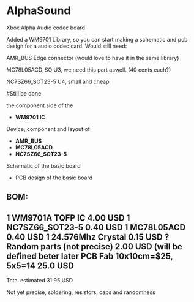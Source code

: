 AlphaSound
==========

Xbox Alpha Audio codec board

Added a WM9701 Library, so you can start making a schematic and pcb design for a audio codec card.
Would still need:

AMR_BUS Edge connector (would love to have it in the same library)

MC78L05ACD_SO U3, we need this part aswell. (40 cents each?)

NC7SZ66_SOT23-5 U4, small and cheap

#Still be done

the component side of the
* **WM9701 IC**

Device, component and layout of
* **AMR_BUS**
* **MC78L05ACD**
* **NC7SZ66_SOT23-5**


Schematic of the basic board
* PCB design of the basic board


## BOM:
1 WM9701A TQFP IC	 	 4.00 USD
1 NC7SZ66_SOT23-5		 0.40 USD
1 MC78L05ACD			 0.40 USD
1 24.576Mhz Crystal		 0.15 USD
? Random parts (not precise) 	 2.00 USD (will be defined beter later
PCB Fab	10x10cm=$25, 5x5=14	 25.0 USD
-----------------------------------------------
Total estimated			 31.95 USD

Not yet precise, soldering, resistors, caps and randomness